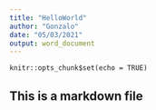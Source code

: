 ```yaml
---
title: "HelloWorld"
author: "Gonzalo"
date: "05/03/2021"
output: word_document
---
```


```{r setup, include=FALSE}
knitr::opts_chunk$set(echo = TRUE)
```

## This is a markdown file

